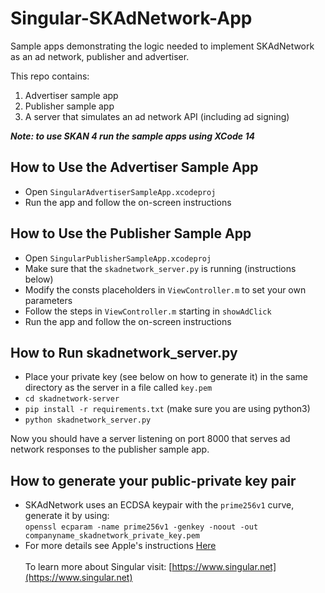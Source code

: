 # Singular-SKAdNetwork-App
Sample apps demonstrating the logic needed to implement SKAdNetwork as an ad network, publisher and advertiser.

This repo contains:
1. Advertiser sample app
2. Publisher sample app
3. A server that simulates an ad network API (including ad signing)

***Note: to use SKAN 4 run the sample apps using XCode 14***

## How to Use the Advertiser Sample App
- Open `SingularAdvertiserSampleApp.xcodeproj`
- Run the app and follow the on-screen instructions

## How to Use the Publisher Sample App
- Open `SingularPublisherSampleApp.xcodeproj`
- Make sure that the `skadnetwork_server.py` is running (instructions below)
- Modify the consts placeholders in `ViewController.m` to set your own parameters
- Follow the steps in `ViewController.m` starting in `showAdClick`
- Run the app and follow the on-screen instructions

## How to Run skadnetwork_server.py
- Place your private key (see below on how to generate it) in the same directory as the server in a file called `key.pem`
- `cd skadnetwork-server`
- `pip install -r requirements.txt` (make sure you are using python3)
- `python skadnetwork_server.py`

Now you should have a server listening on port 8000 that serves ad network responses to the publisher sample app.

## How to generate your public-private key pair
- SKAdNetwork uses an ECDSA keypair with the `prime256v1` curve, generate it by using:\
`openssl ecparam -name prime256v1 -genkey -noout -out companyname_skadnetwork_private_key.pem`
- For more details see Apple's instructions [Here](https://developer.apple.com/documentation/storekit/skadnetwork/registering_an_ad_network)
\
\
To learn more about Singular visit: [https://www.singular.net](https://www.singular.net)
